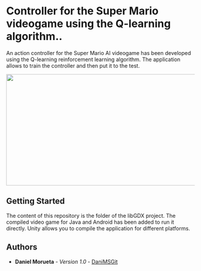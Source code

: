 # Controller for the Super Mario videogame using the Q-learning algorithm..

An action controller for the Super Mario AI videogame has been developed using the Q-learning reinforcement learning algorithm. The application allows to train the controller and then put it to the test.

<p align="center">
  <img width="556" height="298" src="https://user-images.githubusercontent.com/18056187/54086783-d0226000-434c-11e9-8360-ef402771fb96.png">
</p>


## Getting Started

The content of this repository is the folder of the libGDX project. The compiled video game for Java and Android has been added to run it directly. Unity allows you to compile the application for different platforms.

## Authors

* **Daniel Morueta** - *Version 1.0* - [DaniMSGit](https://github.com/DaniMSGit)
